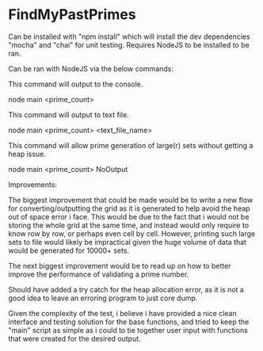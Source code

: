 # FindMyPastPrimes


Can be installed with "npm install" which will install the dev dependencies "mocha" and "chai" for unit testing. Requires NodeJS to be installed to be ran.


Can be ran with NodeJS via the below commands:

This command will output to the console.

node main <prime_count>

This command will output to text file.

node main <prime_count> <text_file_name>

This command will allow prime generation of large(r) sets without getting a heap issue.

node main <prime_count> NoOutput




Improvements:

The biggest improvement that could be made would be to write a new flow for converting/outputting the grid as it is generated to help avoid the heap out of space error i face. This would be due to the fact that i would not be storing the whole grid at the same time, and instead would only require to know row by row, or perhaps even cell by cell. However, printing such large sets to file would likely be impractical given the huge volume of data that would be generated for 10000+ sets.

The next biggest improvement would be to read up on how to better improve the performance of validating a prime number.

Should have added a try catch for the heap allocation error, as it is not a good idea to leave an erroring program to just core dump.



Given the complexity of the test, i believe i have provided a nice clean interface and testing solution for the base functions, and tried to keep the "main" script as simple as i could to tie together user input with functions that were created for the desired output.